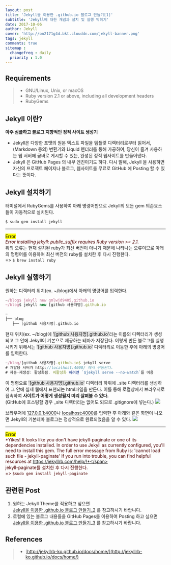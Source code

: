 ```yaml
---
layout: post
title: 'Jekyll을 이용한 .github.io 블로그 만들기[1]'
subtitle: 'Jekyll에 대한 개념과 설치 및 실행 익히기'
date: 2017-10-06
author: Jekyll
cover: 'http://on2171g4d.bkt.clouddn.com/jekyll-banner.png'
tags: jekyll
comments: true
sitemap :
  changefreq : daily
  priority : 1.0
---
```

## Requirements
> - GNU/Linux, Unix, or macOS
> - Ruby version 2.1 or above, including all development headers
> - RubyGems



## Jekyll 이란?
**아주 심플하고 블로그 지향적인 정적 사이트 생성기**  
- Jekyll은 다양한 포맷의 원본 텍스트 파일을 템플릿 디렉터리로부터 읽어서, (Markdown 등의) 변환기와 Liquid 렌더러를 통해 가공하여, 당신이 즐겨 사용하는 웹 서버에 곧바로 게시할 수 있는, 완성된 정적 웹사이트를 만들어낸다.  
- Jekyll 은 GitHub Pages 의 내부 엔진이기도 하다. 다시 말해, Jekyll 을 사용하면 자신의 프로젝트 페이지나 블로그, 웹사이트를 무료로 GitHub 에 Posting 할 수 있다는 뜻이다.  



## Jekyll 설치하기
터미널에서 RubyGems를 사용하여 아래 명령어만으로 Jekyll의 모든 gem 의존요소들이 자동적으로 설치된다.
~~~javascript
$ sudo gem install jekyll
~~~

---
<mark>Error</mark>  
<span style="color:#4d0000">*Error installing jekyll: public_suffix requires Ruby version >= 2.1.*</span>  
위의 오류는 현재 설치된 ruby가 최신 버전이 아니기 때문에 나타나는 오류이므로 아래의 명령어를 이용하여 최신 버전의 ruby를 설치한 후 다시 진행한다.  
=> `$ brew install ruby`




## Jekyll 실행하기
원하는 디렉터리 위치(ex. ~/blog)에서 아래의 명령어를 입력한다.
```javascript
~/blog$ jekyll new gmlwjd9405.github.io
~/blog$ jekyll new [github 사용자명].github.io
```
~~~c
~
├── blog
   ├── [github 사용자명].github.io
~~~
현재 위치(ex. ~/blog)에 <span style="background-color: #e1e1e1">'[github 사용자명].github.io'</span>라는 이름의 디렉터리가 생성되고 그 안에 Jekyll이 기본으로 제공하는 테마가 저장된다.
이렇게 만든 블로그를 실행시키기 위해서는 <span style="background-color: #e1e1e1">'[github 사용자명].github.io'</span> 디렉터리로 이동한 후에 아래의 명령어를 입력한다.
~~~javascript
~/blog/[github 사용자명].github.io$ jekyll serve
# 개발용 서버가 http://localhost:4000/ 에서 구동된다.
# 자동-재생성: 활성화됨. 비활성화 하려면 `$jekyll serve --no-watch`를 이용
~~~
이 명령으로 <span style="background-color: #e1e1e1">'[github 사용자명].github.io'</span> 디렉터리 하위에 \_site 디렉터리를 생성하여 그 안에 실제 웹에서 표현되는 html파일을 만든다. 이를 통해 로컬상에서 브라우저로 접속하여 **사이트가 어떻게 생성될지 미리 살펴볼 수 있다.**  
(GitHub에 호스팅할 경우 \_site 디렉터리는 없어도 되므로 .gitignore에 넣는다.)
![](/images/JekyllStart1/JekyllStart1-directory-structure.png)

브라우저에 [127.0.0.1:4000](http://127.0.0.1:4000/)나 [localhost:4000](http://localhost:4000/)를 입력한 후 아래와 같은 화면이 나오면 Jekyll의 기본테마 블로그는 정상적으로 완료되었음을 알 수 있다.
![](/images/JekyllStart1/JekyllStart1-success-page.png)

---
<mark>Error</mark>  
<span style="color:#4d0000">*Yikes! It looks like you don't have jekyll-paginate or one of its dependencies installed. In order to use Jekyll as currently configured, you'll need to install this gem. The full error message from Ruby is: 'cannot load such file - jekyll-paginate' If you run into trouble, you can find helpful resources at https://jekyllrb.com/help/!*</span>  
jekyll-paginate를 설치한 후 다시 진행한다.  
=> `$sudo gem install jekyll-paginate`




## 관련된 Post
1. 원하는 Jekyll Theme를 적용하고 싶으면  
    [Jekyll을 이용한 .github.io 블로그 만들기_2](https://gmlwjd9405.github.io/2017/10/06/Jekyll-github.io-blog-2.html) 를 참고하시기 바랍니다.
2. 로컬에 있는 블로그 내용들을 GitHub Pages를 이용하여 Posting 하고 싶으면  
    [Jekyll을 이용한 .github.io 블로그 만들기_3](https://gmlwjd9405.github.io/2017/10/06/Jekyll-github.io-blog-3.html) 를 참고하시기 바랍니다.


## References
> - [http://jekyllrb-ko.github.io/docs/home/](http://jekyllrb-ko.github.io/docs/home/)
